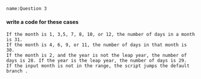 ```ngMeta
name:Question 3
```
#### write a code for these cases
	If the month is 1, 3,5, 7, 8, 10, or 12, the number of days in a month is 31.
    If the month is 4, 6, 9, or 11, the number of days in that month is 30.
    If the month is 2, and the year is not the leap year, the number of days is 28. If the year is the leap year, the number of days is 29.
    If the input month is not in the range, the script jumps the default branch .

